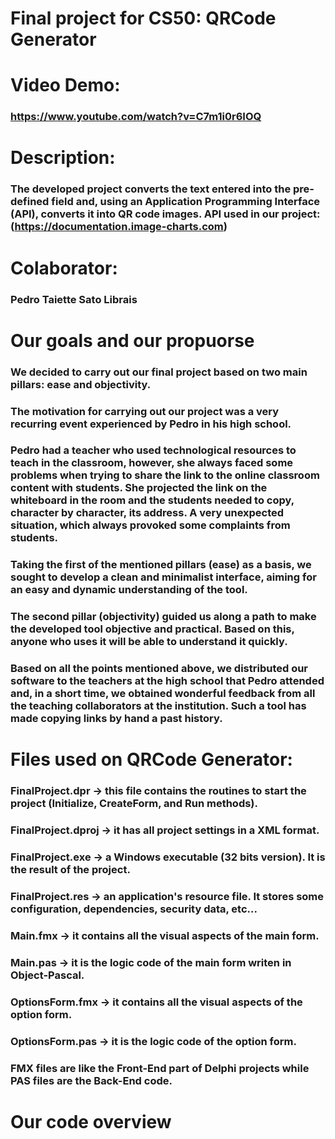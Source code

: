 # Final project for CS50: QRCode Generator

# Video Demo:
### https://www.youtube.com/watch?v=C7m1i0r6IOQ

# Description: 
### The developed project converts the text entered into the pre-defined field and, using an Application Programming Interface (API), converts it into QR code images. API used in our project: (https://documentation.image-charts.com)

# Colaborator: 
### Pedro Taiette Sato Librais

# Our goals and our propuorse 
### We decided to carry out our final project based on two main pillars: ease and objectivity.
### The motivation for carrying out our project was a very recurring event experienced by Pedro in his high school.
### Pedro had a teacher who used technological resources to teach in the classroom, however, she always faced some problems when trying to share the link to the online classroom content with students. She projected the link on the whiteboard in the room and the students needed to copy, character by character, its address. A very unexpected situation, which always provoked some complaints from students.
### Taking the first of the mentioned pillars (ease) as a basis, we sought to develop a clean and minimalist interface, aiming for    an easy and dynamic understanding of the tool.
### The second pillar (objectivity) guided us along a path to make the developed tool objective and practical. Based on this, anyone who uses it will be able to understand it quickly.
### Based on all the points mentioned above, we distributed our software to the teachers at the high school that Pedro attended and, in a short time, we obtained wonderful feedback from all the teaching collaborators at the institution. Such a tool has made copying links by hand a past history.

# Files used on QRCode Generator: 

### FinalProject.dpr -> this file contains the routines to start the project (Initialize, CreateForm, and Run methods).
### FinalProject.dproj -> it has all project settings in a XML format.
### FinalProject.exe -> a Windows executable (32 bits version). It is the result of the project.
### FinalProject.res -> an application's resource file. It stores some configuration, dependencies, security data, etc...
### Main.fmx -> it contains all the visual aspects of the main form.
### Main.pas -> it is the logic code of the main form writen in Object-Pascal.
### OptionsForm.fmx -> it contains all the visual aspects of the option form.
### OptionsForm.pas -> it is the logic code of the option form.
### FMX files are like the Front-End part of Delphi projects while PAS files are the Back-End code.

# Our code overview
